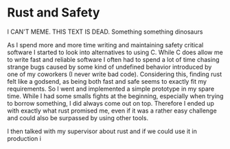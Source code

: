 # Rust and Safety

I CAN'T MEME. THIS TEXT IS DEAD. Something something dinosaurs

As I spend more and more time writing and maintaining safety critical software I started to look into alternatives to using C.
While C does allow me to write fast and reliable software I often had to spend a lot of time chasing strange bugs
caused by some kind of undefined behavior introduced by one of my coworkers (I never write bad code).
Considering this, finding rust felt like a godsend, as being both fast and safe seems to exactly fit my requirements. So I went
and implemented a simple prototype in my spare time. While I had some smalls fights at the beginning,
especially when trying to borrow something, I did always come out on top. Therefore I ended up with exactly what rust promised me,
even if it was a rather easy challenge and could also be surpassed by using other tools.

I then talked with my supervisor about rust and if we could use it in production i
